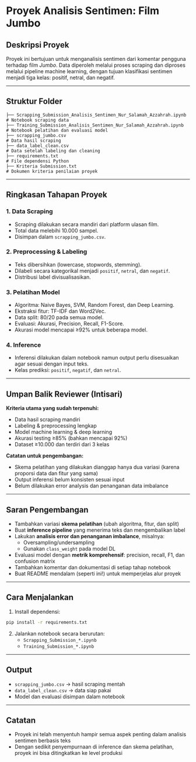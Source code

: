 # Proyek Analisis Sentimen: Film Jumbo

## Deskripsi Proyek

Proyek ini bertujuan untuk menganalisis sentimen dari komentar pengguna terhadap film *Jumbo*. Data diperoleh melalui proses scraping dan diproses melalui pipeline machine learning, dengan tujuan klasifikasi sentimen menjadi tiga kelas: positif, netral, dan negatif.

---

## Struktur Folder

```
├── Scrapping_Submission_Analisis_Sentimen_Nur_Salamah_Azzahrah.ipynb   # Notebook scraping data
├── Training_Submission_Analisis_Sentimen_Nur_Salamah_Azzahrah.ipynb   # Notebook pelatihan dan evaluasi model
├── scrapping_jumbo.csv                                                 # Data hasil scraping
├── data_label_clean.csv                                               # Data setelah labeling dan cleaning
├── requirements.txt                                                   # File dependensi Python
├── Kriteria Submission.txt                                            # Dokumen kriteria penilaian proyek
```

---

## Ringkasan Tahapan Proyek

### 1. Data Scraping
- Scraping dilakukan secara mandiri dari platform ulasan film.
- Total data melebihi 10.000 sampel.
- Disimpan dalam `scrapping_jumbo.csv`.

### 2. Preprocessing & Labeling
- Teks dibersihkan (lowercase, stopwords, stemming).
- Dilabeli secara kategorikal menjadi `positif`, `netral`, dan `negatif`.
- Distribusi label divisualisasikan.

### 3. Pelatihan Model
- Algoritma: Naive Bayes, SVM, Random Forest, dan Deep Learning.
- Ekstraksi fitur: TF-IDF dan Word2Vec.
- Data split: 80/20 pada semua model.
- Evaluasi: Akurasi, Precision, Recall, F1-Score.
- Akurasi model mencapai ≥92% untuk beberapa model.

### 4. Inference
- Inferensi dilakukan dalam notebook namun output perlu disesuaikan agar sesuai dengan input teks.
- Kelas prediksi: `positif`, `negatif`, dan `netral`.

---

## Umpan Balik Reviewer (Intisari)

**Kriteria utama yang sudah terpenuhi:**
- Data hasil scraping mandiri
- Labeling & preprocessing lengkap
- Model machine learning & deep learning
- Akurasi testing ≥85% (bahkan mencapai 92%)
- Dataset ≥10.000 dan terdiri dari 3 kelas

**Catatan untuk pengembangan:**
- Skema pelatihan yang dilakukan dianggap hanya dua variasi (karena proporsi data dan fitur yang sama)
- Output inferensi belum konsisten sesuai input
- Belum dilakukan error analysis dan penanganan data imbalance

---

## Saran Pengembangan
- Tambahkan variasi **skema pelatihan** (ubah algoritma, fitur, dan split)
- Buat **inference pipeline** yang menerima teks dan mengembalikan label
- Lakukan **analisis error dan penanganan imbalance**, misalnya:
  - Oversampling/undersampling
  - Gunakan `class_weight` pada model DL
- Evaluasi model dengan **metrik komprehensif**: precision, recall, F1, dan confusion matrix
- Tambahkan komentar dan dokumentasi di setiap tahap notebook
- Buat README mendalam (seperti ini!) untuk memperjelas alur proyek

---

## Cara Menjalankan

1. Install dependensi:
```bash
pip install -r requirements.txt
```

2. Jalankan notebook secara berurutan:
   - `Scrapping_Submission_*.ipynb`
   - `Training_Submission_*.ipynb`

---

## Output
- `scrapping_jumbo.csv` → hasil scraping mentah
- `data_label_clean.csv` → data siap pakai
- Model dan evaluasi disimpan dalam notebook

---

## Catatan
- Proyek ini telah menyentuh hampir semua aspek penting dalam analisis sentimen berbasis teks
- Dengan sedikit penyempurnaan di inference dan skema pelatihan, proyek ini bisa ditingkatkan ke level produksi
